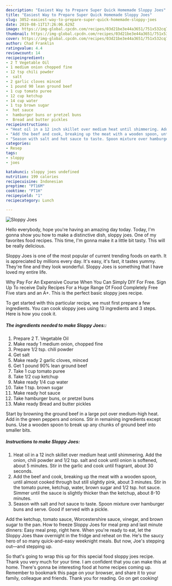 ```yaml
---
description: "Easiest Way to Prepare Super Quick Homemade Sloppy Joes"
title: "Easiest Way to Prepare Super Quick Homemade Sloppy Joes"
slug: 3052-easiest-way-to-prepare-super-quick-homemade-sloppy-joes
date: 2019-08-11T17:26:06.629Z
image: https://img-global.cpcdn.com/recipes/03d21be3e44a3651/751x532cq70/sloppy-joes-recipe-main-photo.jpg
thumbnail: https://img-global.cpcdn.com/recipes/03d21be3e44a3651/751x532cq70/sloppy-joes-recipe-main-photo.jpg
cover: https://img-global.cpcdn.com/recipes/03d21be3e44a3651/751x532cq70/sloppy-joes-recipe-main-photo.jpg
author: Chad Franklin
ratingvalue: 4.4
reviewcount: 14
recipeingredient:
- 2 T Vegetable Oil
- 1 medium onion chopped fine
- 12 tsp chili powder
-  salt
- 2 garlic cloves minced
- 1 pound 90 lean ground beef
- 1 cup tomato puree
- 12 cup ketchup
- 14 cup water
- 1 tsp brown sugar
-  hot sauce
-  hamburger buns or pretzel buns
-  Bread and butter pickles
recipeinstructions:
- "Heat oil in a 12 inch skillet over medium heat until shimmering. Add the onion, chili powder and 1/2 tsp. salt and cook until onion is softened, about 5 minutes. Stir in the garlic and cook until fragrant, about 30 seconds."
- "Add the beef and cook, breaking up the meat with a wooden spoon, until almost cooked through but still slightly pink, about 3 minutes. Stir in the tomato puree, ketchup, water, brown sugar and 1/2 tsp. hot sauce. Simmer until the sauce is slightly thicker than the ketchup, about 8-10 minutes."
- "Season with salt and hot sauce to taste. Spoon mixture over hamburger buns and serve. Good if served with a pickle."
categories:
- Resep
tags:
- sloppy
- joes

katakunci: sloppy joes undefined
nutrition: 199 calories
recipecuisine: Indonesian
preptime: "PT16M"
cooktime: "PT1H"
recipeyield: "1"
recipecategory: Lunch

---
```



![Sloppy Joes](https://img-global.cpcdn.com/recipes/03d21be3e44a3651/751x532cq70/sloppy-joes-recipe-main-photo.jpg)

Hello everybody, hope you're having an amazing day today. Today, I'm gonna show you how to make a distinctive dish, sloppy joes. One of my favorites food recipes. This time, I'm gonna make it a little bit tasty. This will be really delicious.

Sloppy Joes is one of the most popular of current trending foods on earth. It is appreciated by millions every day. It's easy, it's fast, it tastes yummy. They're fine and they look wonderful. Sloppy Joes is something that I have loved my entire life.

Why Pay For An Expensive Course When You Can Simply DIY For Free. Sign Up To receive Daily Recipes For a Huge Range Of Food Completely Free Five stars and an A+. This is the perfect basic sloppy joes recipe.


To get started with this particular recipe, we must first prepare a few ingredients. You can cook sloppy joes using 13 ingredients and 3 steps. Here is how you cook it.

##### The ingredients needed to make Sloppy Joes::

1. Prepare 2 T. Vegetable Oil
1. Make ready 1 medium onion, chopped fine
1. Prepare 1/2 tsp. chili powder
1. Get  salt
1. Make ready 2 garlic cloves, minced
1. Get 1 pound 90% lean ground beef
1. Take 1 cup tomato puree
1. Take 1/2 cup ketchup
1. Make ready 1/4 cup water
1. Take 1 tsp. brown sugar
1. Make ready  hot sauce
1. Take  hamburger buns, or pretzel buns
1. Make ready  Bread and butter pickles


Start by browning the ground beef in a large pot over medium-high heat. Add in the green peppers and onions. Stir in remaining ingredients except buns. Use a wooden spoon to break up any chunks of ground beef into smaller bits. 

##### Instructions to make Sloppy Joes:

1. Heat oil in a 12 inch skillet over medium heat until shimmering. Add the onion, chili powder and 1/2 tsp. salt and cook until onion is softened, about 5 minutes. Stir in the garlic and cook until fragrant, about 30 seconds.
1. Add the beef and cook, breaking up the meat with a wooden spoon, until almost cooked through but still slightly pink, about 3 minutes. Stir in the tomato puree, ketchup, water, brown sugar and 1/2 tsp. hot sauce. Simmer until the sauce is slightly thicker than the ketchup, about 8-10 minutes.
1. Season with salt and hot sauce to taste. Spoon mixture over hamburger buns and serve. Good if served with a pickle.


Add the ketchup, tomato sauce, Worcestershire sauce, vinegar, and brown sugar to the pan. How to freeze Sloppy Joes for meal prep and last minute dinners: Easy meal prep, right here. When you&#39;re ready to eat, let the Sloppy Joes thaw overnight in the fridge and reheat on the. He&#39;s the saucy hero of so many quick-and-easy weeknight meals. But now, Joe&#39;s stepping out—and stepping up. 

So that's going to wrap this up for this special food sloppy joes recipe. Thank you very much for your time. I am confident that you can make this at home. There's gonna be interesting food at home recipes coming up. Remember to bookmark this page on your browser, and share it to your family, colleague and friends. Thank you for reading. Go on get cooking!
